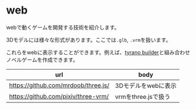 # web

webで動くゲームを開発する技術を紹介します。

3Dモデルには様々な形式があります。ここでは`.glb`, `.vrm`を扱います。

これらをwebに表示することができます。例えば、[tyrano builder](https://b.tyrano.jp/)と組み合わせノベルゲームを作成できます。

|url|body|
|---|---|
|https://github.com/mrdoob/three.js/|3Dモデルをwebに表示|
|https://github.com/pixiv/three-vrm/|vrmをthree.jsで扱う|

